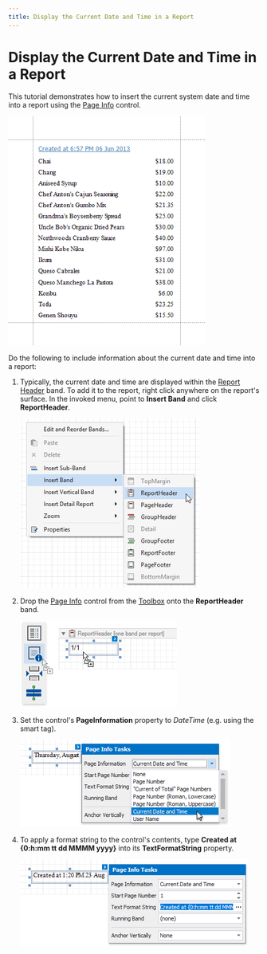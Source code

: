 ```yaml
---
title: Display the Current Date and Time in a Report
---
```

# Display the Current Date and Time in a Report

This tutorial demonstrates how to insert the current system date and time into a report using the [Page Info](../use-report-elements/use-basic-report-controls/page-info.md) control.

![eurd-win-insert-datetime-result](../../../../images/eurd-win-insert-datetime-result.png)

Do the following to include information about the current date and time into a report:

1. Typically, the current date and time are displayed within the [Report Header](../introduction-to-banded-reports.md) band. To add it to the report, right click anywhere on the report's surface. In the invoked menu, point to **Insert Band** and click **ReportHeader**.
	
	![eurd-win-insert-datetime-add-reportheader-band](../../../../images/eurd-win-insert-datetime-add-reportheader-band.png)
2. Drop the [Page Info](../use-report-elements/use-basic-report-controls/page-info.md) control from the [Toolbox](../report-designer-tools/toolbox.md) onto the **ReportHeader** band.
	
	![eurd-win-insert-date-time-add-pageinfo](../../../../images/eurd-win-insert-date-time-add-pageinfo.png)
3. Set the control's **PageInformation** property to *DateTime* (e.g. using the smart tag).
	
	![eurd-win-insert-datetime-set-pageinfo](../../../../images/eurd-win-insert-datetime-set-pageinfo.png)
4. To apply a format string to the control's contents, type **Created at {0:h:mm tt dd MMMM yyyy}** into its **TextFormatString** property.
	
	![eurd-win-insert-datetime-set-formatstring](../../../../images/eurd-win-insert-datetime-set-formatstring.png)